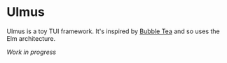 # Ulmus

Ulmus is a toy TUI framework.  It's inspired by [Bubble Tea] and so uses
the Elm architecture.

*Work in progress*


[Bubble Tea]: https://github.com/charmbracelet/bubbletea
